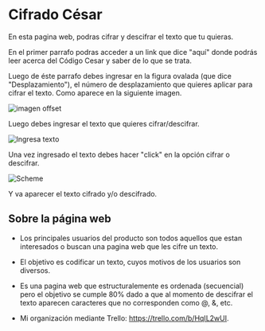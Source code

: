 # Cifrado César 
En esta pagina web, podras cifrar y descifrar el texto que tu quieras.

En el primer parrafo podras acceder a un link que dice "aquí" donde podrás leer acerca del Código Cesar y saber de lo que se trata.

Luego de éste parrafo debes ingresar en la figura ovalada (que dice "Desplazamiento"), el número de desplazamiento que quieres aplicar para cifrar el texto. Como aparece en la siguiente imagen. 

![imagen offset](https://sumel.cl/imagen3.jpeg)

Luego debes ingresar el texto que quieres cifrar/descifrar.

![Ingresa texto](https://sumel.cl/imagen2.jpeg)

Una vez ingresado el texto debes hacer "click" en la opción cifrar o descifrar.

![Scheme](https://sumel.cl/imagen1.jpeg)

Y va aparecer el texto cifrado y/o descifrado.




## **Sobre la página web**

- Los principales usuarios del producto son todos aquellos que estan interesados o buscan una pagina web que les cifre un texto. 

- El objetivo es codificar un texto, cuyos motivos de los usuarios son diversos.

- Es una pagina web que estructuralemente es ordenada (secuencial) pero el objetivo se cumple 80% dado a que al momento de descifrar el texto aparecen caracteres que no corresponden como @, &, etc.


- Mi organización mediante Trello: https://trello.com/b/HqIL2wUI.




